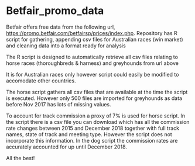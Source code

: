 # Betfair_promo_data
Betfair offers free data from the following url, https://promo.betfair.com/betfairsp/prices/index.php. Repository has R script for gathering, appending csv files for Australian races (win market) and cleaning data into a format ready for analysis  

The R script is designed to automatically retrieve all csv files relating to horse races (thoroughbreds & harness) and greyhounds from url above

It is for Australian races only however script could easily be modified to accomodate other countries.

The horse script gathers all csv files that are available at the time the script is executed. However only 500 files are imported for greyhounds as data before Nov 2017 has lots of missing values.

To account for track commission a proxy of 7% is used for horse script. In the script there is a csv file you can download which has all the commission rate changes between 2015 and December 2018 together with full track names, state of track and meeting type. However the script does not incorporate this information. In the dog script the commission rates are accurately accounted for up until December 2018. 

All the best! 

